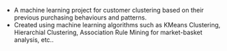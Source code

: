 - A machine learning project for customer clustering based on their previous purchasing behaviours and patterns.
- Created using machine learning algorithms such as KMeans Clustering, Hierarchial Clustering, Association Rule Mining for market-basket analysis, etc..
